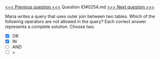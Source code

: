 [<<< Previous question <<<](0253.md)  Question ID#0254.md  [>>> Next question >>>](0255.md) 

Maria writes a query that uses outer join between two tables. Which of the following operators are not allowed in the query? Each correct answer represents a complete solution. Choose two.

- [x] OR
- [x] IN
- [ ] AND
- [ ] =
